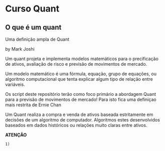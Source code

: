# Curso Quant

## O que é um quant

Uma definição ampla de Quant


by Mark Joshi

Um quant projeta e implementa modelos matemáticos para o
precificação de ativos, avaliação de risco e previsão de movimentos de mercado.


Um modelo matemático é uma fórmula, equação, grupo de equações,
ou algoritmo computacional que tenta explicar algum tipo
de relação entre variáveis.


Os script deste repositório terão como foco primário a abordagem Quant
para a previsão de movimentos de mercado! Para isto fica uma definiçao
mais restrita de Ernie Chan

Um Quant realiza a compra e venda de ativos baseada estritamente em decisões de
um algoritmo de computador. Algoritmos estes desenvolvidos baseados em dados
históricos ou relações muito claras entre ativos.




**ATENÇÃO**

`1)`
